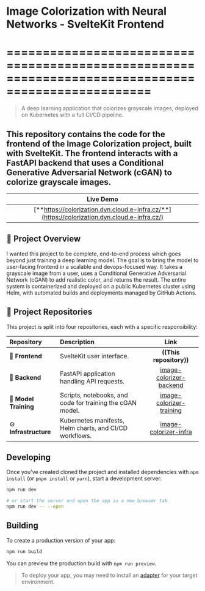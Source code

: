 
# Image Colorization with Neural Networks - SvelteKit Frontend
# ==================================================================================================

> A deep learning application that colorizes grayscale images, deployed on Kubernetes with a full CI/CD pipeline.


This repository contains the code for the frontend of the Image Colorization project, built with SvelteKit. The frontend interacts with a FastAPI backend that uses a Conditional Generative Adversarial Network (cGAN) to colorize grayscale images.
---

| **Live Demo** |
| :---:|
| [**https://colorization.dyn.cloud.e-infra.cz/**](https://colorization.dyn.cloud.e-infra.cz/) |


## 🌟 Project Overview
I wanted this project to be complete, end-to-end process which goes beyond just training a deep learning model. The goal is to bring the model to user-facing frontend in a scalable and devops-focused way. It takes a grayscale image from a user, uses a Conditional Generative Adversarial Network (cGAN) to add realistic color, and returns the result. The entire system is containerized and deployed on a public Kubernetes cluster using Helm, with automated builds and deployments managed by GitHub Actions.

## 📂 Project Repositories
This project is split into four repositories, each with a specific responsibility:

| Repository | Description | Link |
| :--- | :--- | :---: |
| 🎨 **Frontend** | SvelteKit user interface. | **((This repository))** |
| 🚀 **Backend** | FastAPI application handling API requests. | [image-colorizer-backend](https://github.com/vojtam/colorization-backend) |
| 🧠 **Model Training**| Scripts, notebooks, and code for training the cGAN model. | [image-colorizer-training](https://github.com/vojtam/cGAN-image-colorization) |
| ⚙️ **Infrastructure**| Kubernetes manifests, Helm charts, and CI/CD workflows. | [image-colorizer-infra](https://github.com/vojtam/colorization-helm-manifests)|


## Developing

Once you've created cloned the project and installed dependencies with `npm install` (or `pnpm install` or `yarn`), start a development server:

```bash
npm run dev

# or start the server and open the app in a new browser tab
npm run dev -- --open
```

## Building

To create a production version of your app:

```bash
npm run build
```

You can preview the production build with `npm run preview`.

> To deploy your app, you may need to install an [adapter](https://svelte.dev/docs/kit/adapters) for your target environment.
